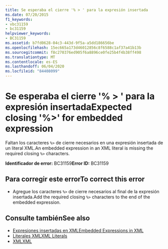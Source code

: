```yaml
---
title: Se esperaba el cierre '% > ' para la expresión insertada
ms.date: 07/20/2015
f1_keywords:
- vbc31159
- bc31159
helpviewer_keywords:
- BC31159
ms.assetid: b7fd0628-04c3-443d-9f5a-a5dd186656be
ms.openlocfilehash: 15ec665a173d46012856c8f6588c1af37a41b13b
ms.sourcegitcommit: f8c270376ed905f6a8896ce0fe25b4f4b38ff498
ms.translationtype: MT
ms.contentlocale: es-ES
ms.lasthandoff: 06/04/2020
ms.locfileid: "84408099"
---
```

# <a name="expected-closing--for-embedded-expression"></a><span data-ttu-id="cefda-102">Se esperaba el cierre '% > ' para la expresión insertada</span><span class="sxs-lookup"><span data-stu-id="cefda-102">Expected closing '%>' for embedded expression</span></span>
<span data-ttu-id="cefda-103">Faltan los caracteres `%>` de cierre necesarios en una expresión insertada de un literal XML.</span><span class="sxs-lookup"><span data-stu-id="cefda-103">An embedded expression in an XML literal is missing the required closing `%>` characters.</span></span>  
  
 <span data-ttu-id="cefda-104">**Identificador de error:** BC31159</span><span class="sxs-lookup"><span data-stu-id="cefda-104">**Error ID:** BC31159</span></span>  
  
## <a name="to-correct-this-error"></a><span data-ttu-id="cefda-105">Para corregir este error</span><span class="sxs-lookup"><span data-stu-id="cefda-105">To correct this error</span></span>  
  
- <span data-ttu-id="cefda-106">Agregue los caracteres `%>` de cierre necesarios al final de la expresión insertada.</span><span class="sxs-lookup"><span data-stu-id="cefda-106">Add the required closing `%>` characters to the end of the embedded expression.</span></span>  
  
## <a name="see-also"></a><span data-ttu-id="cefda-107">Consulte también</span><span class="sxs-lookup"><span data-stu-id="cefda-107">See also</span></span>

- [<span data-ttu-id="cefda-108">Expresiones insertadas en XML</span><span class="sxs-lookup"><span data-stu-id="cefda-108">Embedded Expressions in XML</span></span>](../programming-guide/language-features/xml/embedded-expressions-in-xml.md)
- [<span data-ttu-id="cefda-109">Literales XML</span><span class="sxs-lookup"><span data-stu-id="cefda-109">XML Literals</span></span>](../language-reference/xml-literals/index.md)
- [<span data-ttu-id="cefda-110">XML</span><span class="sxs-lookup"><span data-stu-id="cefda-110">XML</span></span>](../programming-guide/language-features/xml/index.md)
